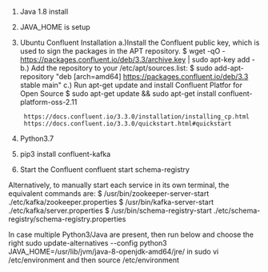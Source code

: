 1. Java 1.8 install
2. JAVA_HOME is setup
3. Ubuntu Confluent Installation
    a.)Install the Confluent public key, which is used to sign the packages in the APT repository.
        $ wget -qO - https://packages.confluent.io/deb/3.3/archive.key | sudo apt-key add -
    b.) Add the repository to your /etc/apt/sources.list:
        $ sudo add-apt-repository "deb [arch=amd64] https://packages.confluent.io/deb/3.3 stable main"
    c.) Run apt-get update and install Confluent Platfor for Open Source
        $ sudo apt-get update && sudo apt-get install confluent-platform-oss-2.11

        https://docs.confluent.io/3.3.0/installation/installing_cp.html
        https://docs.confluent.io/3.3.0/quickstart.html#quickstart

4. Python3.7
5. pip3 install confluent-kafka
6. Start the Confluent
    confluent start schema-registry

Alternatively, to manually start each service in its own terminal, the equivalent commands are:
  $  /usr/bin/zookeeper-server-start ./etc/kafka/zookeeper.properties
  $  /usr/bin/kafka-server-start ./etc/kafka/server.properties
  $  /usr/bin/schema-registry-start ./etc/schema-registry/schema-registry.properties

In case multiple Python3/Java are present, then run below and choose the right
    sudo update-alternatives --config python3
    JAVA_HOME=/usr/lib/jvm/java-8-openjdk-amd64/jre/  in sudo vi /etc/environment and then source /etc/environment
